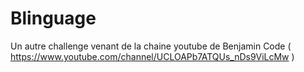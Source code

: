 # Blinguage

Un autre challenge venant de la chaine youtube de Benjamin Code ( https://www.youtube.com/channel/UCLOAPb7ATQUs_nDs9ViLcMw )
